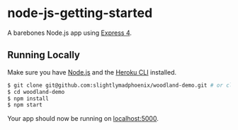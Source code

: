 # node-js-getting-started

A barebones Node.js app using [Express 4](http://expressjs.com/).


## Running Locally

Make sure you have [Node.js](http://nodejs.org/) and the [Heroku CLI](https://cli.heroku.com/) installed.

```sh
$ git clone git@github.com:slightlymadphoenix/woodland-demo.git # or clone your own fork
$ cd woodland-demo
$ npm install
$ npm start
```

Your app should now be running on [localhost:5000](http://localhost:5000/).
